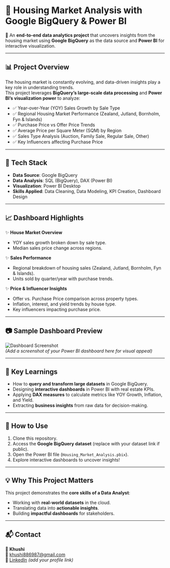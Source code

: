 # 🏡 Housing Market Analysis with Google BigQuery & Power BI  

🚀 An **end-to-end data analytics project** that uncovers insights from the housing market using **Google BigQuery** as the data source and **Power BI** for interactive visualization.  

---

## 📊 Project Overview  
The housing market is constantly evolving, and data-driven insights play a key role in understanding trends.  
This project leverages **BigQuery’s large-scale data processing** and **Power BI’s visualization power** to analyze:  

- ✅ Year-over-Year (YOY) Sales Growth by Sale Type  
- ✅ Regional Housing Market Performance (Zealand, Jutland, Bornholm, Fyn & Islands)  
- ✅ Purchase Price vs Offer Price Trends  
- ✅ Average Price per Square Meter (SQM) by Region  
- ✅ Sales Type Analysis (Auction, Family Sale, Regular Sale, Other)  
- ✅ Key Influencers affecting Purchase Price  

---

## 🔧 Tech Stack  

- **Data Source**: Google BigQuery  
- **Data Analysis**: SQL (BigQuery), DAX (Power BI)  
- **Visualization**: Power BI Desktop  
- **Skills Applied**: Data Cleaning, Data Modeling, KPI Creation, Dashboard Design  

---

## 📈 Dashboard Highlights  

✨ **House Market Overview**  
- YOY sales growth broken down by sale type.  
- Median sales price change across regions.  

✨ **Sales Performance**  
- Regional breakdown of housing sales (Zealand, Jutland, Bornholm, Fyn & Islands).  
- Units sold by quarter/year with purchase trends.  

✨ **Price & Influencer Insights**  
- Offer vs. Purchase Price comparison across property types.  
- Inflation, interest, and yield trends by house type.  
- Key influencers impacting purchase price.  

---

## 📷 Sample Dashboard Preview  

![Dashboard Screenshot](your-dashboard-screenshot.png)  
*(Add a screenshot of your Power BI dashboard here for visual appeal)*  

---

## 🌟 Key Learnings  

- How to **query and transform large datasets** in Google BigQuery.  
- Designing **interactive dashboards** in Power BI with real estate KPIs.  
- Applying **DAX measures** to calculate metrics like YOY Growth, Inflation, and Yield.  
- Extracting **business insights** from raw data for decision-making.  

---

## 🚀 How to Use  

1. Clone this repository.  
2. Access the **Google BigQuery dataset** (replace with your dataset link if public).  
3. Open the Power BI file (`Housing_Market_Analysis.pbix`).  
4. Explore interactive dashboards to uncover insights!  

---

## 💡 Why This Project Matters  

This project demonstrates the **core skills of a Data Analyst**:  
- Working with **real-world datasets** in the cloud.  
- Translating data into **actionable insights**.  
- Building **impactful dashboards** for stakeholders.  

---

## 📬 Contact  

👤 **Khushi**  
📧 [khushi886987@gmail.com](mailto:khushi886987@gmail.com)  
🔗 [LinkedIn](https://www.linkedin.com/) *(add your profile link)*  
